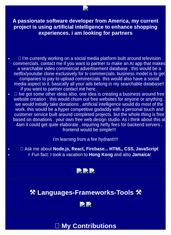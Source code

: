 <div align="center" style="background-color: navy; color: white; font-family: Arial, sans-serif;">

<h1 align="center">
    <img src="https://readme-typing-svg.herokuapp.com/?font=Righteous&size=35&center=true&vCenter=true&width=500&height=70&duration=4000&lines=Hi+There!+👋;+I'm+darrin+allen!" />
</h1>

<h3 align="center">
    A passionate software developer from America, my current project is using artificial intelligence to enhance shopping experiences. i am looking for partners <br>
    
 </strong>
</h3>


<br/><br/>

- 🔭 I’m currently working on a social media platform built around television commercials.  contact me if 
you want to partner to make an AI app that  makes a
searchable video commercial advertisement database .
this would be a netflix/youtube clone exclusively for tv commercials.   business model is to get companies to pay to upload commercials. this would also have a social media aspect to it. basically all your ads belong in my searchable database!! 
if you want to partner contact me here.  darrin.lovard.allen@gmail.com
- 🌱 Ive got some other ideas also.  one idea is creating a business around free website creation .
this would churn out free websites for anyone or anything .
we would initially take donations .  artificial intelligence would do most of the work. this would be a hyper competitive godaddy with a personal touch and customer service built around completed projects.
but the whole thing is free based on donations .  your own free web design studio.  As i think about this at 4am it could get quite elaborate .  requiring hefty fees for backend servers .  frontend would be simple!!!



I’m learning from a fire hydrant!!!!  
- 💬 Ask me about **Node.js, React, Firebase... HTML, CSS, JavaScript**  
- ⚡ Fun fact: I took a vacation to **Hong Kong** and also **Jamaica**!

---

<div align="center"> 
  <a href="mailto:darrin.lovard.allen@gmail.com">
    <img src="https://img.shields.io/badge/Gmail-333333?style=for-the-badge&logo=gmail&logoColor=red" />
  </a>
  <a href="https://linkedin.com/in/darrin-allen-864" target="_blank">
    <img src="https://img.shields.io/badge/LinkedIn-0077B5?style=for-the-badge&logo=linkedin&logoColor=white" />
  </a>
  <a href="https://darrinlallen.github.io" target="_blank">
     <img src="https://img.shields.io/badge/Portfolio-FF5722?style=for-the-badge&logo=todoist&logoColor=white" />
  </a>
</div>

---

## ⚒️ Languages-Frameworks-Tools ⚒️

<div align="center">
    <img src="https://skillicons.dev/icons?i=react,bootstrap,mui,html,css,vscode,github,figma,tailwind,git,r" />
    <img src="https://skillicons.dev/icons?i=nodejs,python,javascript,typescript,express,firebase,mongodb,c,java,nextjs,mysql,flask" />
</div>

---

## 🐍 My Contributions

<div align="center">
  <im
